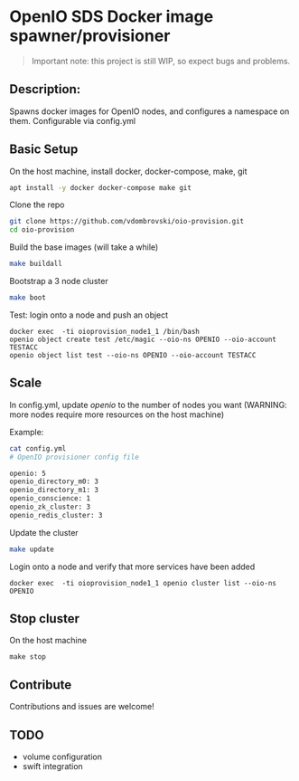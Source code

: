 OpenIO SDS Docker image spawner/provisioner
===

> Important note: this project is still WIP, so expect bugs and problems.

Description:
---

Spawns docker images for OpenIO nodes, and configures a namespace on them. Configurable via config.yml

Basic Setup
---

On the host machine, install docker, docker-compose, make, git

```sh
apt install -y docker docker-compose make git
```

Clone the repo

```sh
git clone https://github.com/vdombrovski/oio-provision.git
cd oio-provision
```

Build the base images (will take a while)

```sh
make buildall
```

Bootstrap a 3 node cluster
```sh
make boot
```

Test: login onto a node and push an object
```
docker exec  -ti oioprovision_node1_1 /bin/bash
openio object create test /etc/magic --oio-ns OPENIO --oio-account TESTACC
openio object list test --oio-ns OPENIO --oio-account TESTACC
```

Scale
---

In config.yml, update *openio* to the number of nodes you want (WARNING: more nodes require more resources on the host machine)

Example:

```sh
cat config.yml
# OpenIO provisioner config file

openio: 5
openio_directory_m0: 3
openio_directory_m1: 3
openio_conscience: 1
openio_zk_cluster: 3
openio_redis_cluster: 3
```

Update the cluster

```sh
make update
```

Login onto a node and verify that more services have been added
```
docker exec  -ti oioprovision_node1_1 openio cluster list --oio-ns OPENIO
```

Stop cluster
---

On the host machine

```
make stop
```

Contribute
---

Contributions and issues are welcome!

TODO
---

- volume configuration
- swift integration
